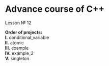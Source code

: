 # Advance course of C++ <br/>    
Lesson № 12 <br/>

<b>Order of projects:</b> <br/>
  <b>Ⅰ.</b>    conditional_variable <br/>
  <b>Ⅱ.</b>    atomic <br/>
  <b>Ⅲ.</b>   example <br/>
  <b>Ⅳ.</b>   example_2 <br/> 
  <b>Ⅴ.</b>    singleton <br/>
